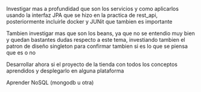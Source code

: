  

Investigar mas a profundidad que son los servicios y como aplicarlos usando la interfaz JPA
que se hizo en la practica de rest_api, posteriormente incluirle docker y JUNit que tambien es importante

Tambien investigar mas que son los beans, ya que no se entendio muy bien y quedan bastantes dudas respecto
a este tema, investiando tambien el patron de diseño singleton para confirmar tambien si es lo que se 
piensa que es o no


Desarrollar ahora si el proyecto de la tienda con todos los conceptos aprendidos 
y desplegarlo en alguna plataforma

Aprender NoSQL (mongodb u otra)
